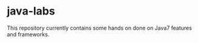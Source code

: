 # java-labs

This repository currently contains some hands on done on Java7 features and frameworks.
